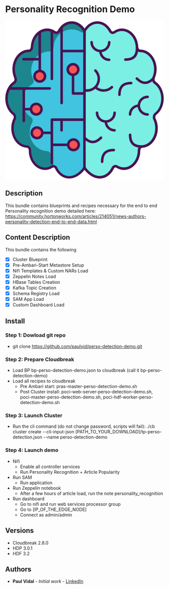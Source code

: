 # Personality Recognition Demo

<div align="center">
<img src="https://raw.githubusercontent.com/paulvid/perso-detection-demo/master/PERSO_RECOG_DEMO.png">
</div>

## Description

This bundle contains blueprints and recipes necessary for the end to end Personality recognition demo detailed here: https://community.hortonworks.com/articles/214051/news-authors-personality-detection-end-to-end-data.html


## Content Description

This bundle contains the following
- [x] Cluster Blueprint
- [x] Pre-Ambari-Start Metastore Setup
- [x] Nifi Templates & Custom NARs Load
- [x] Zeppelin Notes Load
- [x] HBase Tables Creation
- [x] Kafka Topic Creation
- [x] Schema Registry Load
- [x] SAM App Load
- [x] Custom Dashboard Load

## Install

### Step 1: Dowload git repo
* git clone https://github.com/paulvid/perso-detection-demo.git

### Step 2: Prepare Cloudbreak
* Load BP bp-perso-detection-demo.json to cloudbreak (call it bp-perso-detection-demo)
* Load all recipes to cloudbreak
    * Pre Ambari start: pras-master-perso-detection-demo.sh
    * Post  Cluster install: poci-web-server-perso-detection-demo.sh, poci-master-perso-detection-demo.sh, poci-hdf-worker-perso-detection-demo.sh

### Step 3: Launch Cluster
* Run the cli command (do not change password, scripts will fail): ./cb cluster create --cli-input-json [PATH_TO_YOUR_DOWNLOAD]/tp-perso-detection.json --name perso-detection-demo

### Step 4: Launch demo
* Nifi
    * Enable all controller services
    * Run Personality Recognition + Article Popularity
* Run SAM
    * Run application
* Run Zeppelin notebook
    * After a few hours of article load, run the note personality_recognition
* Run dashboard
    * Go to nifi and run web services processor group
    * Go to [IP_OF_THE_EDGE_NODE]
    * Connect as admin/admin


## Versions

* Cloudbreak 2.8.0
* HDP 3.0.1
* HDF 3.2

## Authors

* **Paul Vidal** - *Initial work* - [LinkedIn](https://www.linkedin.com/in/paulvid/)